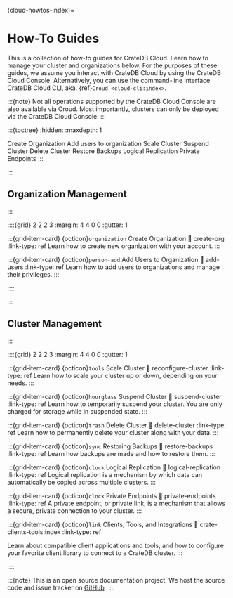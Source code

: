 (cloud-howtos-index)=

# How-To Guides


This is a collection of how-to guides for CrateDB Cloud. Learn how to manage
your cluster and organizations below. For the purposes of these guides, 
we assume you interact with CrateDB Cloud by using the CrateDB
Cloud Console. Alternatively, you can use the command-line interface CrateDB
Cloud CLI, aka. {ref}`Croud <cloud-cli:index>`.


:::{note}
Not all operations supported by the CrateDB Cloud Console are also
available via Croud. Most importantly, clusters can only be deployed via
the CrateDB Cloud Console.
:::

:::{toctree}
:hidden:
:maxdepth: 1

Create Organization <create-org>
Add users to organization <add-users>
Scale Cluster <reconfigure-cluster>
Suspend Cluster <suspend-cluster>
Delete Cluster <delete-cluster>
Restore Backups <restore-backups>
Logical Replication <logical-replication>
Private Endpoints <private-endpoints>
:::

:::
## Organization Management
:::

::::{grid} 2 2 2 3
:margin: 4 4 0 0
:gutter: 1

:::{grid-item-card} {octicon}`organization` Create Organization
:link: create-org
:link-type: ref
Learn how to create new organization with your account.
:::

:::{grid-item-card} {octicon}`person-add` Add Users to Organization
:link: add-users
:link-type: ref
Learn how to add users to organizations and manage their privileges.
:::

::::

:::
## Cluster Management
:::

::::{grid} 2 2 2 3
:margin: 4 4 0 0
:gutter: 1

:::{grid-item-card} {octicon}`tools` Scale Cluster
:link: reconfigure-cluster
:link-type: ref
Learn how to scale your cluster up or down, depending on your needs.
:::

:::{grid-item-card} {octicon}`hourglass` Suspend Cluster
:link: suspend-cluster
:link-type: ref
Learn how to temporarily suspend your cluster. You are only charged for storage while in suspended state.
:::

:::{grid-item-card} {octicon}`trash` Delete Cluster
:link: delete-cluster
:link-type: ref
Learn how to permanently delete your cluster along with your data.
:::

:::{grid-item-card} {octicon}`sync` Restoring Backups
:link: restore-backups
:link-type: ref
Learn how backups are made and how to restore them.
:::

:::{grid-item-card} {octicon}`clock` Logical Replication
:link: logical-replication
:link-type: ref
Logical replication is a mechanism by which data can automatically be 
copied across multiple clusters.
:::

:::{grid-item-card} {octicon}`clock` Private Endpoints
:link: private-endpoints
:link-type: ref
A private endpoint, or private link, is a mechanism that allows a 
secure, private connection to your cluster.
:::

:::{grid-item-card} {octicon}`link` Clients, Tools, and Integrations
:link: crate-clients-tools:index
:link-type: ref

Learn about compatible client applications and tools, and how to configure
your favorite client library to connect to a CrateDB cluster.
:::

::::

:::{note}
This is an open source documentation project. We host the source code and
issue tracker on [GitHub](https://github.com/crate/cloud-docs/) .
:::
